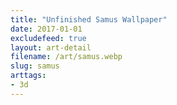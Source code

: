 ```yaml
---
title: "Unfinished Samus Wallpaper"
date: 2017-01-01
excludefeed: true
layout: art-detail
filename: /art/samus.webp
slug: samus
arttags:
- 3d
---
```

